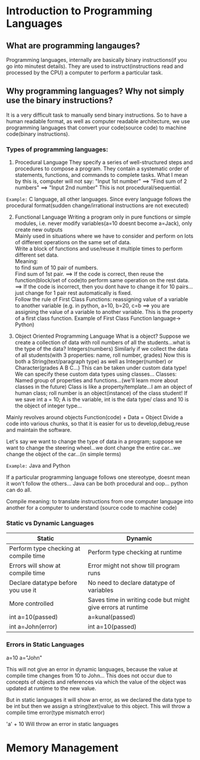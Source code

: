 # Introduction to Programming Languages
## What are programming langauges?
Programming languages, internally are basically binary instructions(if you go into minutest details).
They are used to instruct(instructions read and processed by the CPU) a computer to perform a particular task.


## Why programming languages? Why not simply use the binary instructions?
It is a very difficult task to manually send binary instructions. So to have a human readable format, as well as computer readable architecture, we use programming languages that convert your code(source code) to machine code(binary instructions).


### Types of programming languages:

1. Procedural Language
They specify a series of well-structured steps and procedures to compose a program.
They contain a systematic order of statements, functions, and commands to complete tasks.
What I mean by this is, computer will not say:
"Input 1st number" ==> "Find sum of 2 numbers" ==> "Input 2nd number"
This is not procedural/sequential.

`Example:` C language, all other languages. Since every language follows the procedural format(sudden change/irrational instructions are not executed)


2. Functional Language
Writing a program only in pure functions or simple modules, i.e. never modify variables(a=10 doesnt become a=Jack), only create new outputs </br>
Mainly used in situations where we have to consider and perform on lots of different operations on the same set of data. </br>
Write a block of functions and use/reuse it multiple times to perform different set data. </br>
Meaning: </br>
to find sum of 10 pair of numbers. </br>
Find sum of 1st pair.
==> If the code is correct, then reuse the function(block/set of code)to perform same operation on the rest data. </br>
==> If the code is incorrect, then you dont have to change it for 10 pairs... just change for 1 pair rest automatically is fixed. </br>
Follow the rule of First Class Functions: reassigning value of a variable to another variable
(e.g. in python, a=10, b=20, c=b  ==> you are assigning the value of a variable to another variable. This is the property of a first class function. Example of First Class Function language-> Python)


3. Object Oriented Programming Language
What is a object?
Suppose we create a collection of data with roll numbers of all the students...what is the type of the data? Integers(numbers)
Similarly if we collect the data of all students(with 3 properties: name, roll number, grades)
Now this is both a String(text/paragraph type) as well as Integer(number) or Character(grades A B C...)
This can be taken under custom data type! We can specify these custom data types using classes...
Classes: Named group of properties and functions...(we'll learn more about classes in the future)
Class is like a property/template...I am an object of human class; roll number is an object(instance) of the class student!
If we save int a = 10;  A is the variable, int is the data type/ class and 10 is the object of integer type...


Mainly revolves around objects
Function(code) + Data = Object
Divide a code into various chunks, so that it is easier for us to develop,debug,reuse and maintain the software.


Let's say we want to change the type of data in a program; suppose we want to change the steering wheel...we dont change the entire car...we change the object of the car...(in simple terms)

`Example:` Java and Python

If a particular programming language follows one stereotype, doesnt mean it won't follow the others...
Java can be both procedural and oop... python can do all.

Compile meaning: to translate instructions from one computer language into another for a computer to understand
(source code to machine code)

### Static vs Dynamic Languages

Static			|			Dynamic
------------|------------
Perform type checking at compile time		|  Perform type checking at runtime
Errors will show at compile time		    |  Error might not show till program runs
Declare datatype before you use it	|	No need to declare datatype of variables
More controlled			|		Saves time in writing code but might give errors at runtime
int a=10(passed)		|		a=kunal(passed)
int a=John(error)		|		int a=10(passed)


### Errors in Static Languages

a=10
a="John"

This will not give an error in dynamic languages, because the value at compile time changes from 10 to John...
This does not occur due to concepts of objects and references via which the value of the object was updated at runtime to the new value.

But in static languages it will show an error, as we declared the data type to be int but then we assign a string(text)value to this object. This will throw a compile time error(type mismatch error)

'a' + 10
Will throw an error in static languages

# Memory Management
